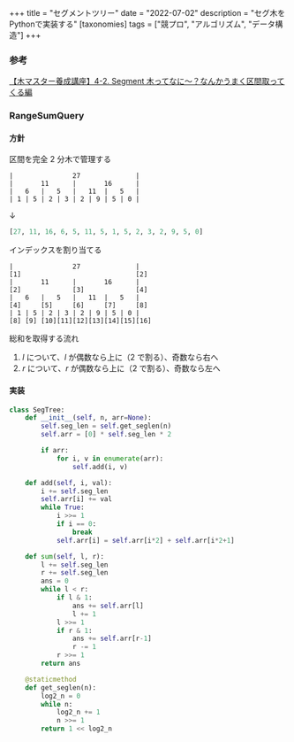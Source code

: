 +++
title = "セグメントツリー"
date = "2022-07-02"
description = "セグ木をPythonで実装する"
[taxonomies]
tags = ["競プロ", "アルゴリズム", "データ構造"]
+++

### 参考

[【木マスター養成講座】4-2. Segment 木ってなに〜？なんかうまく区間取ってくる編](https://www.youtube.com/watch?v=ReGvflPU81c&list=PL3Hpv03CoZ24p5a6qT0LsFKEhiDWxf_B_&index=4)

### RangeSumQuery

#### 方針

区間を完全 2 分木で管理する

```
|               27              |
|       11      |       16      |
|   6   |   5   |   11  |   5   |
| 1 | 5 | 2 | 3 | 2 | 9 | 5 | 0 |
```

$\downarrow$

```python
[27, 11, 16, 6, 5, 11, 5, 1, 5, 2, 3, 2, 9, 5, 0]
```

インデックスを割り当てる

```
|               27              |
[1]                             [2]
|       11      |       16      |
[2]             [3]             [4]
|   6   |   5   |   11  |   5   |
[4]     [5]     [6]     [7]     [8]
| 1 | 5 | 2 | 3 | 2 | 9 | 5 | 0 |
[8] [9] [10][11][12][13][14][15][16]
```

総和を取得する流れ

1. $l$ について、$l$ が偶数なら上に（$2$ で割る）、奇数なら右へ
2. $r$ について、$r$ が偶数なら上に（$2$ で割る）、奇数なら左へ

#### 実装

```python
class SegTree:
    def __init__(self, n, arr=None):
        self.seg_len = self.get_seglen(n)
        self.arr = [0] * self.seg_len * 2

        if arr:
            for i, v in enumerate(arr):
                self.add(i, v)

    def add(self, i, val):
        i += self.seg_len
        self.arr[i] += val
        while True:
            i >>= 1
            if i == 0:
                break
            self.arr[i] = self.arr[i*2] + self.arr[i*2+1]

    def sum(self, l, r):
        l += self.seg_len
        r += self.seg_len
        ans = 0
        while l < r:
            if l & 1:
                ans += self.arr[l]
                l += 1
            l >>= 1
            if r & 1:
                ans += self.arr[r-1]
                r -= 1
            r >>= 1
        return ans

    @staticmethod
    def get_seglen(n):
        log2_n = 0
        while n:
            log2_n += 1
            n >>= 1
        return 1 << log2_n
```
